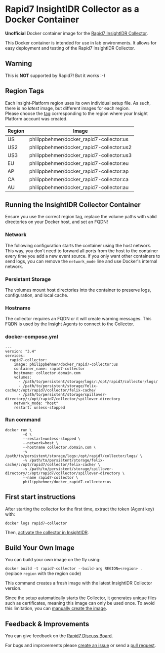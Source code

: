 # Rapid7 InsightIDR Collector as a Docker Container

**Unofficial** Docker container image for the [Rapid7 InsightIDR Collector](https://docs.rapid7.com/insightidr/collector-overview/).

This Docker container is intended for use in lab environments. It allows for easy deployment and testing of the Rapid7 InsightIDR Collector.

## Warning

This is **NOT** supported by Rapid7! But it works :-)

## Region Tags

Each Insight-Platform region uses its own individual setup file. As such, there is no *latest* image, but different images for each region.  
Please choose the [tag](https://hub.docker.com/r/philippbehmer/docker_rapid7-collector/tags) corresponding to the region where your Insight Platform account was created.

| Region | Image | 
|--|--|
| US | philippbehmer/docker_rapid7-collector:us |
| US2 | philippbehmer/docker_rapid7-collector:us2 |
| US3 | philippbehmer/docker_rapid7-collector:us3 |
| EU | philippbehmer/docker_rapid7-collector:eu |
| AP | philippbehmer/docker_rapid7-collector:ap |
| CA | philippbehmer/docker_rapid7-collector:ca |
| AU | philippbehmer/docker_rapid7-collector:au |

## Running the InsightIDR Collector Container

Ensure you use the correct region tag, replace the volume paths with valid directories on your Docker host, and set an FQDN!

### Network
The following configuration starts the container using the host network. This way, you don't need to forward all ports from the host to the container every time you add a new event source. If you only want other containers to send logs, you can remove the `network_mode` line and use Docker's internal network.  

### Persistant Storage
The volumes mount host directories into the container to preserve logs, configuration, and local cache.

### Hostname
The collector requires an FQDN or it will create warning messages. This FQDN is used by the Insight Agents to connect to the Collector.

### docker-compose.yml

```
---
version: "3.4"
services:
  rapid7-collector:
    image: philippbehmer/docker_rapid7-collector:us
    container_name: rapid7-collector
    hostname: collector.domain.com
    volumes:
      - /path/to/persistent/storage/logs/:/opt/rapid7/collector/logs/
      - /path/to/persistent/storage/felix-cache/:/opt/rapid7/collector/felix-cache/
      - /path/to/persistent/storage/spillover-directory/:/opt/rapid7/collector/spillover-directory
    network_mode: "host"
    restart: unless-stopped
```

### Run command 

```
docker run \
        -d \
        --restart=unless-stopped \
        --network=host \
        --hostname collector.domain.com \
        -v /path/to/persistent/storage/logs:/opt/rapid7/collector/logs/ \
        -v /path/to/persistent/storage/felix-cache/:/opt/rapid7/collector/felix-cache/ \
        -v /path/to/persistent/storage/spillover-directory/:/opt/rapid7/collector/spillover-directory \
        --name rapid7-collector \
        philippbehmer/docker_rapid7-collector:us
```

## First start instructions

After starting the collector for the first time, extract the token (Agent key) with:

`docker logs rapid7-collector`

Then, [activate the collector in InsightIDR](https://docs.rapid7.com/insightidr/collector-installation-and-deployment/).

## Build Your Own Image

You can build your own image on the fly using: 

`docker build -t rapid7-collector --build-arg REGION=<region> .`  
(replace `region` with the region code)

This command creates a fresh image with the latest InsightIDR Collector version.

Since the setup automatically starts the Collector, it generates unique files such as certificates, meaning this image can only be used once. To avoid this limitation, you can [manually create the image](Manual_Image_Creation.md).

## Feedback & Improvements

You can give feedback on the [Rapid7 Discuss Board](https://discuss.rapid7.com/t/insightidr-collector-as-a-docker-container/3483).

For bugs and improvements please [create an issue](https://github.com/PhilippBehmer/docker_rapid7-collector/issues) or send a [pull request](https://github.com/PhilippBehmer/docker_rapid7-collector/pulls).



